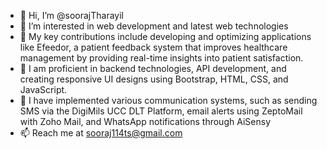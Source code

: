 - 👋 Hi, I’m @soorajTharayil
- 👀 I’m interested in web development and latest web technologies
- 🌱 My key contributions include developing and optimizing applications like Efeedor, a patient feedback system that improves healthcare management by providing real-time insights into patient satisfaction.
- 🌱  I am proficient in backend technologies, API development, and creating responsive UI designs using Bootstrap, HTML, CSS, and JavaScript.
- 🌱 I have implemented various communication systems, such as sending SMS via the DigiMils UCC DLT Platform, email alerts using ZeptoMail with Zoho Mail, and WhatsApp notifications through AiSensy
- 📫 Reach me at sooraj114ts@gmail.com
<!---
soorajTharayil/soorajTharayil is a ✨ special ✨ repository because its `README.md` (this file) appears on your GitHub profile.
You can click the Preview link to take a look at your changes.
--->
